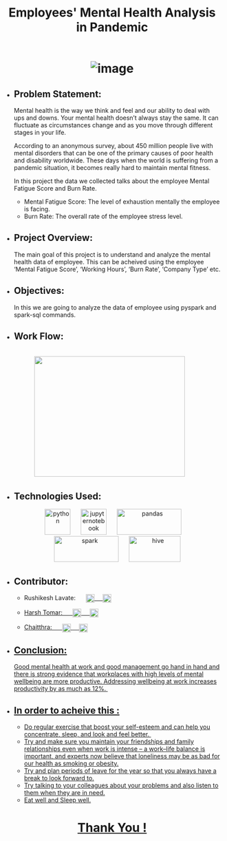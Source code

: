 <h1 align='center'> Employees' Mental Health Analysis in Pandemic
  <br><br>
  
![image](https://user-images.githubusercontent.com/61430438/133733311-3d8ffcd5-6841-4a57-b2da-e5a7b46fdb7c.png)

</h1>

- ## Problem Statement:
  Mental health is the way we think and feel and our ability to deal with ups and downs. Your mental health doesn’t always stay the same. It can fluctuate as circumstances change and as you move through different stages in your life.
  
  According to an anonymous survey, about 450 million people live with mental disorders that can be one of the primary causes of poor health and disability worldwide. These days when the world is suffering from a pandemic situation, it becomes really hard to maintain mental fitness.
  
  In this project the data we collected talks about the employee Mental Fatigue Score and Burn Rate.
  
  - Mental Fatigue Score: The level of exhaustion mentally the employee is facing.
  - Burn Rate: The overall rate of the employee stress level.

- ## Project Overview:
  The main goal of this project is to understand and analyze the mental health data of employee. This can be acheived using the employee ‘Mental Fatigue Score’, ‘Working Hours’, ‘Burn Rate’, ‘Company Type’ etc.

- ## Objectives:		
  In this we are going to analyze the data of employee using pyspark and spark-sql commands.

- ## Work Flow:
  <br>
  &#160;&#160;&#160;&#160;&#160;&#160;&#160;&#160;&#160;&#160;&#160;&#160;<img src="https://user-images.githubusercontent.com/61430438/133727804-afe93820-69c2-4807-ba2b-3f93481281e2.png" width="350" height="280"/> 
  
- ## Technologies Used:
    <p align='center'>
  <img src="https://user-images.githubusercontent.com/61430438/133730265-6c9c8f4a-9675-46dd-a24a-7eb630ec6afc.png" alt="python" width="60" height="60"/> 
   &#160;&#160;&#160;&#160;
  <img src="https://user-images.githubusercontent.com/61430438/133730337-7c143e7e-3121-44d5-9583-fb9577e77a45.png" alt="jupyternotebook" width="60" height="60"/> 
   &#160;&#160;&#160;&#160;
  <img src="https://user-images.githubusercontent.com/61430438/133730842-7b69f3cd-087f-4da9-8ab7-2c13c10c8c1c.png" alt="pandas" width="150" height="60"/> 
   &#160;&#160;&#160;&#160;
  <img src="https://user-images.githubusercontent.com/61430438/133730487-d4f8501e-378d-44b0-baf0-6c05d3497509.png" alt="spark" width="150" height="60"/> 
   &#160;&#160;&#160;&#160;
  <img src="https://upload.wikimedia.org/wikipedia/commons/thumb/b/bb/Apache_Hive_logo.svg/1024px-Apache_Hive_logo.svg.png" alt="hive" width="120" height="60"/>
</p>


- ## Contributor:
    - Rushikesh Lavate: &#160;&#160;&#160;&#160;
          <a href="https://linkedin.com/in/rushikesh-lavate" target="blank"><img align="center" src="https://raw.githubusercontent.com/rahuldkjain/github-profile-readme-generator/master/src/images/icons/Social/linked-in-alt.svg" alt="rushikesh-lavate" height="20" width="20"/>&#160;&#160;&#160;&#160;
          <a href="https://github.com/Rushi21-kesh" target="blank"><img align="center" src="https://user-images.githubusercontent.com/61430438/133731601-af4ea88e-ba31-48f2-95a9-3d08a798ad4b.png" alt="rushikesh-lavate" height="20" width="20" /><br>

    - Harsh Tomar: &#160;&#160;&#160;&#160;
          <a href="https://linkedin.com/in/rushikesh-lavate" target="blank"><img align="center" src="https://raw.githubusercontent.com/rahuldkjain/github-profile-readme-generator/master/src/images/icons/Social/linked-in-alt.svg" height="20" width="20" />&#160;&#160;&#160;&#160;
          <a href="https://github.com/Rushi21-kesh" target="blank"><img align="center" src="https://user-images.githubusercontent.com/61430438/133731601-af4ea88e-ba31-48f2-95a9-3d08a798ad4b.png" height="20" width="20" /><br>

     - Chaitthra: &#160;&#160;&#160;&#160;
          <a href="https://linkedin.com/in/rushikesh-lavate" target="blank"><img align="center" src="https://raw.githubusercontent.com/rahuldkjain/github-profile-readme-generator/master/src/images/icons/Social/linked-in-alt.svg" height="20" width="20" />&#160;&#160;&#160;&#160;
          <a href="https://github.com/harshtomar147" target="blank"><img align="center" src="https://user-images.githubusercontent.com/61430438/133731601-af4ea88e-ba31-48f2-95a9-3d08a798ad4b.png" height="20" width="20" />    
 
            
            
- ## Conclusion:
  	Good mental health at work and good management go hand in hand and there is strong evidence that workplaces with high levels of mental wellbeing are more productive. Addressing wellbeing at work increases productivity by as much as 12%. 

- ## In order to acheive this :
    - Do regular exercise that boost your self-esteem and can help you concentrate, sleep, and look and feel better. 
    - Try and make sure you maintain your friendships and family relationships even when work is intense – a work–life balance is important, and experts now believe that loneliness may be as bad for our health as smoking or obesity.
    - Try and plan periods of leave for the year so that you always have a break to look forward to.
    - Try talking to your colleagues about your problems and also listen to them when they are in need.
    - Eat well and Sleep well.
         
 <h1 align='center'>Thank You ! </h1>
